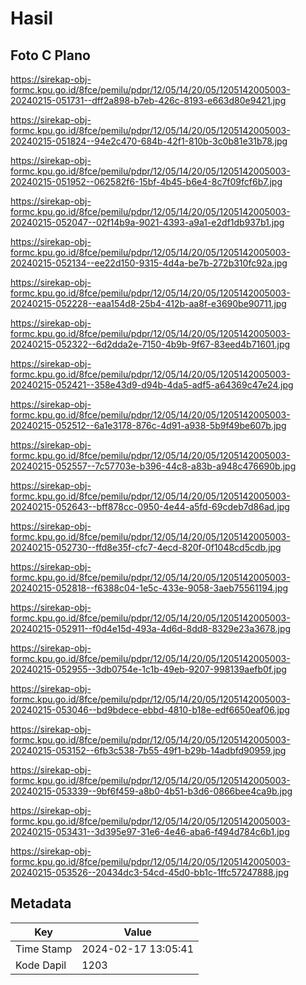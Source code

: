 # Hasil

## Foto C Plano

https://sirekap-obj-formc.kpu.go.id/8fce/pemilu/pdpr/12/05/14/20/05/1205142005003-20240215-051731--dff2a898-b7eb-426c-8193-e663d80e9421.jpg

https://sirekap-obj-formc.kpu.go.id/8fce/pemilu/pdpr/12/05/14/20/05/1205142005003-20240215-051824--94e2c470-684b-42f1-810b-3c0b81e31b78.jpg

https://sirekap-obj-formc.kpu.go.id/8fce/pemilu/pdpr/12/05/14/20/05/1205142005003-20240215-051952--062582f6-15bf-4b45-b6e4-8c7f09fcf6b7.jpg

https://sirekap-obj-formc.kpu.go.id/8fce/pemilu/pdpr/12/05/14/20/05/1205142005003-20240215-052047--02f14b9a-9021-4393-a9a1-e2df1db937b1.jpg

https://sirekap-obj-formc.kpu.go.id/8fce/pemilu/pdpr/12/05/14/20/05/1205142005003-20240215-052134--ee22d150-9315-4d4a-be7b-272b310fc92a.jpg

https://sirekap-obj-formc.kpu.go.id/8fce/pemilu/pdpr/12/05/14/20/05/1205142005003-20240215-052228--eaa154d8-25b4-412b-aa8f-e3690be90711.jpg

https://sirekap-obj-formc.kpu.go.id/8fce/pemilu/pdpr/12/05/14/20/05/1205142005003-20240215-052322--6d2dda2e-7150-4b9b-9f67-83eed4b71601.jpg

https://sirekap-obj-formc.kpu.go.id/8fce/pemilu/pdpr/12/05/14/20/05/1205142005003-20240215-052421--358e43d9-d94b-4da5-adf5-a64369c47e24.jpg

https://sirekap-obj-formc.kpu.go.id/8fce/pemilu/pdpr/12/05/14/20/05/1205142005003-20240215-052512--6a1e3178-876c-4d91-a938-5b9f49be607b.jpg

https://sirekap-obj-formc.kpu.go.id/8fce/pemilu/pdpr/12/05/14/20/05/1205142005003-20240215-052557--7c57703e-b396-44c8-a83b-a948c476690b.jpg

https://sirekap-obj-formc.kpu.go.id/8fce/pemilu/pdpr/12/05/14/20/05/1205142005003-20240215-052643--bff878cc-0950-4e44-a5fd-69cdeb7d86ad.jpg

https://sirekap-obj-formc.kpu.go.id/8fce/pemilu/pdpr/12/05/14/20/05/1205142005003-20240215-052730--ffd8e35f-cfc7-4ecd-820f-0f1048cd5cdb.jpg

https://sirekap-obj-formc.kpu.go.id/8fce/pemilu/pdpr/12/05/14/20/05/1205142005003-20240215-052818--f6388c04-1e5c-433e-9058-3aeb75561194.jpg

https://sirekap-obj-formc.kpu.go.id/8fce/pemilu/pdpr/12/05/14/20/05/1205142005003-20240215-052911--f0d4e15d-493a-4d6d-8dd8-8329e23a3678.jpg

https://sirekap-obj-formc.kpu.go.id/8fce/pemilu/pdpr/12/05/14/20/05/1205142005003-20240215-052955--3db0754e-1c1b-49eb-9207-998139aefb0f.jpg

https://sirekap-obj-formc.kpu.go.id/8fce/pemilu/pdpr/12/05/14/20/05/1205142005003-20240215-053046--bd9bdece-ebbd-4810-b18e-edf6650eaf06.jpg

https://sirekap-obj-formc.kpu.go.id/8fce/pemilu/pdpr/12/05/14/20/05/1205142005003-20240215-053152--6fb3c538-7b55-49f1-b29b-14adbfd90959.jpg

https://sirekap-obj-formc.kpu.go.id/8fce/pemilu/pdpr/12/05/14/20/05/1205142005003-20240215-053339--9bf6f459-a8b0-4b51-b3d6-0866bee4ca9b.jpg

https://sirekap-obj-formc.kpu.go.id/8fce/pemilu/pdpr/12/05/14/20/05/1205142005003-20240215-053431--3d395e97-31e6-4e46-aba6-f494d784c6b1.jpg

https://sirekap-obj-formc.kpu.go.id/8fce/pemilu/pdpr/12/05/14/20/05/1205142005003-20240215-053526--20434dc3-54cd-45d0-bb1c-1ffc57247888.jpg


## Metadata

| Key        | Value               |
| ---------- | ------------------- |
| Time Stamp | 2024-02-17 13:05:41 |
| Kode Dapil | 1203                |



